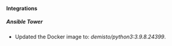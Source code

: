 #### Integrations
##### Ansible Tower
- Updated the Docker image to: *demisto/python3:3.9.8.24399*.
